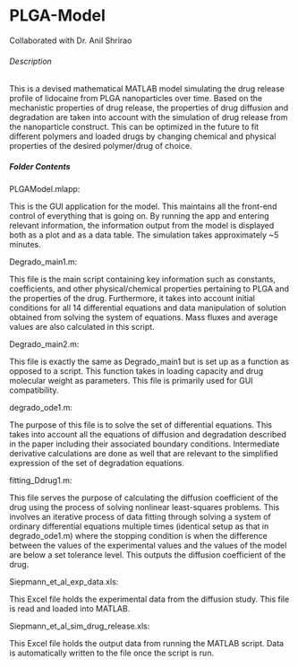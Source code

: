 # PLGA-Model

Collaborated with Dr. Anil Shrirao

###### Description ######

This is a devised mathematical MATLAB model simulating the drug release profile of lidocaine from PLGA nanoparticles over time.
Based on the mechanistic properties of drug release, the properties of drug diffusion and degradation are taken into account
with the simulation of drug release from the nanoparticle construct. This can be optimized in the future to fit different 
polymers and loaded drugs by changing chemical and physical properties of the desired polymer/drug of choice.


##### Folder Contents ###### 

PLGAModel.mlapp:

This is the GUI application for the model. This maintains all the front-end control of everything that is going on. By
running the app and entering relevant information, the information output from the model is displayed both as a plot 
and as a data table. The simulation takes approximately ~5 minutes.


Degrado_main1.m:

This file is the main script containing key information such as constants, coefficients, and other physical/chemical 
properties pertaining to PLGA and the properties of the drug. Furthermore, it takes into account initial conditions
for all 14 differential equations and data manipulation of solution obtained from solving the system of equations.
Mass fluxes and average values are also calculated in this script.


Degrado_main2.m:

This file is exactly the same as Degrado_main1 but is set up as a function as opposed to a script. This function
takes in loading capacity and drug molecular weight as parameters. This file is primarily used for GUI compatibility.


degrado_ode1.m:

The purpose of this file is to solve the set of differential equations. This takes into account all the equations of
diffusion and degradation described in the paper including their associated boundary conditions. Intermediate derivative
calculations are done as well that are relevant to the simplified expression of the set of degradation equations.


fitting_Ddrug1.m:

This file serves the purpose of calculating the diffusion coefficient of the drug using the process of solving 
nonlinear least-squares problems. This involves an iterative process of data fitting through solving a system 
of ordinary differential equations multiple times (identical setup as that in degrado_ode1.m) where the stopping
condition is when the difference between the values of the experimental values and the values of the model are 
below a set tolerance level. This outputs the diffusion coefficient of the drug.


Siepmann_et_al_exp_data.xls:

This Excel file holds the experimental data from the diffusion study. This file is read and loaded into MATLAB.


Siepmann_et_al_sim_drug_release.xls:

This Excel file holds the output data from running the MATLAB script. Data is automatically written to the file
once the script is run.
